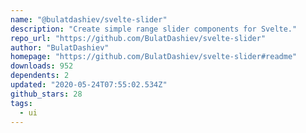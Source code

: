 ```yaml
---
name: "@bulatdashiev/svelte-slider"
description: "Create simple range slider components for Svelte."
repo_url: "https://github.com/BulatDashiev/svelte-slider"
author: "BulatDashiev"
homepage: "https://github.com/BulatDashiev/svelte-slider#readme"
downloads: 952
dependents: 2
updated: "2020-05-24T07:55:02.534Z"
github_stars: 28
tags: 
  - ui
---
```

